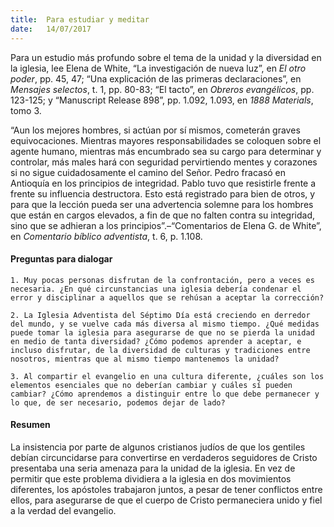 ```yaml
---
title:  Para estudiar y meditar
date:   14/07/2017
---
```


Para un estudio más profundo sobre el tema de la unidad y la diversidad en la iglesia, lee Elena de White, “La investigación de nueva luz”, en *El otro poder*, pp. 45, 47; “Una explicación de las primeras declaraciones”, en *Mensajes selectos*, t. 1, pp. 80-83; “El tacto”, en *Obreros evangélicos*, pp. 123-125; y “Manuscript Release 898”, pp. 1.092, 1.093, en *1888 Materials*, tomo 3.

“Aun los mejores hombres, si actúan por sí mismos, cometerán graves equivocaciones. Mientras mayores responsabilidades se coloquen sobre el agente humano, mientras más encumbrado sea su cargo para determinar y controlar, más males hará con seguridad pervirtiendo mentes y corazones si no sigue cuidadosamente el camino del Señor. Pedro fracasó en Antioquía en los principios de integridad. Pablo tuvo que resistirle frente a frente su influencia destructora. Esto está registrado para bien de otros, y para que la lección pueda ser una advertencia solemne para los hombres que están en cargos elevados, a fin de que no falten contra su integridad, sino que se adhieran a los principios”.–“Comentarios de Elena G. de White”, en *Comentario bíblico adventista*, t. 6, p. 1.108.

#### Preguntas para dialogar

`1. Muy pocas personas disfrutan de la confrontación, pero a veces es necesaria. ¿En qué circunstancias una iglesia debería condenar el error y disciplinar a aquellos que se rehúsan a aceptar la corrección?`

`2. La Iglesia Adventista del Séptimo Día está creciendo en derredor del mundo, y se vuelve cada más diversa al mismo tiempo. ¿Qué medidas puede tomar la iglesia para asegurarse de que no se pierda la unidad en medio de tanta diversidad? ¿Cómo podemos aprender a aceptar, e incluso disfrutar, de la diversidad de culturas y tradiciones entre nosotros, mientras que al mismo tiempo mantenemos la unidad?`

`3. Al compartir el evangelio en una cultura diferente, ¿cuáles son los elementos esenciales que no deberían cambiar y cuáles sí pueden cambiar? ¿Cómo aprendemos a distinguir entre lo que debe permanecer y lo que, de ser necesario, podemos dejar de lado?`

#### Resumen

La insistencia por parte de algunos cristianos judíos de que los gentiles debían circuncidarse para convertirse en verdaderos seguidores de Cristo presentaba una seria amenaza para la unidad de la iglesia. En vez de permitir que este problema dividiera a la iglesia en dos movimientos diferentes, los apóstoles trabajaron juntos, a pesar de tener conflictos entre ellos, para asegurarse de que el cuerpo de Cristo permaneciera unido y fiel a la verdad del evangelio.
